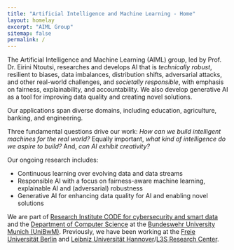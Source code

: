 ```yaml
---
title: "Artificial Intelligence and Machine Learning - Home"
layout: homelay
excerpt: "AIML Group"
sitemap: false
permalink: /
---
```


The Artificial Intelligence and Machine Learning (AIML) group, led by Prof. Dr. Eirini Ntoutsi, researches and develops AI that is *technically robust*, resilient to biases, data imbalances, distribution shifts, adversarial attacks, and other real-world challenges, and *societally responsible*, with emphasis on fairness, explainability, and accountability. We also develop generative AI as a tool for improving data quality and creating novel solutions.

Our applications span diverse domains, including education, agriculture, banking, and engineering.

Three fundamental questions drive our work: *How can we build intelligent machines for the real world?* Equally important, *what kind of intelligence do we aspire to build?* And, *can AI exhibit creativity?*

Our ongoing research includes:
- Continuous learning over evolving data and data streams
- Responsible AI with a focus on fairness-aware machine learning, explainable AI and (adversarial) robustness
- Generative AI for enhancing data quality for AI and enabling novel solutions


We are part of [Research Institute CODE for cybersecurity and smart data](https://www.unibw.de/code) and the [Department of Computer Science](https://www.unibw.de/inf) at the [Bundeswehr University Munich (UniBwM)](https://www.unibw.de/). Previously, we have been working at the [Freie Universität Berlin](https://www.fu-berlin.de/en/) and [Leibniz Universität Hannover](https://www.uni-hannover.de/en/)/[L3S Research Center](https://www.l3s.de/en).
